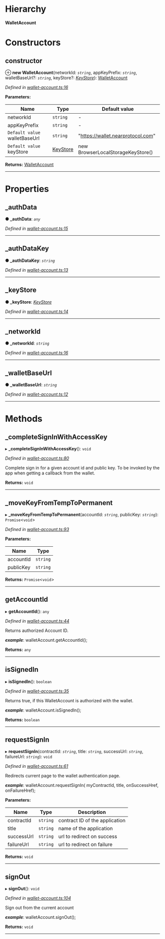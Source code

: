 

# Hierarchy

**WalletAccount**

# Constructors

<a id="constructor"></a>

##  constructor

⊕ **new WalletAccount**(networkId: *`string`*, appKeyPrefix: *`string`*, walletBaseUrl?: *`string`*, keyStore?: *[KeyStore](_key_stores_keystore_.keystore.md)*): [WalletAccount](_wallet_account_.walletaccount.md)

*Defined in [wallet-account.ts:16](https://github.com/nearprotocol/nearlib/blob/9d0b286/src.ts/wallet-account.ts#L16)*

**Parameters:**

| Name | Type | Default value |
| ------ | ------ | ------ |
| networkId | `string` | - |
| appKeyPrefix | `string` | - |
| `Default value` walletBaseUrl | `string` | &quot;https://wallet.nearprotocol.com&quot; |
| `Default value` keyStore | [KeyStore](_key_stores_keystore_.keystore.md) |  new BrowserLocalStorageKeyStore() |

**Returns:** [WalletAccount](_wallet_account_.walletaccount.md)

___

# Properties

<a id="_authdata"></a>

##  _authData

**● _authData**: *`any`*

*Defined in [wallet-account.ts:15](https://github.com/nearprotocol/nearlib/blob/9d0b286/src.ts/wallet-account.ts#L15)*

___
<a id="_authdatakey"></a>

##  _authDataKey

**● _authDataKey**: *`string`*

*Defined in [wallet-account.ts:13](https://github.com/nearprotocol/nearlib/blob/9d0b286/src.ts/wallet-account.ts#L13)*

___
<a id="_keystore"></a>

##  _keyStore

**● _keyStore**: *[KeyStore](_key_stores_keystore_.keystore.md)*

*Defined in [wallet-account.ts:14](https://github.com/nearprotocol/nearlib/blob/9d0b286/src.ts/wallet-account.ts#L14)*

___
<a id="_networkid"></a>

##  _networkId

**● _networkId**: *`string`*

*Defined in [wallet-account.ts:16](https://github.com/nearprotocol/nearlib/blob/9d0b286/src.ts/wallet-account.ts#L16)*

___
<a id="_walletbaseurl"></a>

##  _walletBaseUrl

**● _walletBaseUrl**: *`string`*

*Defined in [wallet-account.ts:12](https://github.com/nearprotocol/nearlib/blob/9d0b286/src.ts/wallet-account.ts#L12)*

___

# Methods

<a id="_completesigninwithaccesskey"></a>

##  _completeSignInWithAccessKey

▸ **_completeSignInWithAccessKey**(): `void`

*Defined in [wallet-account.ts:80](https://github.com/nearprotocol/nearlib/blob/9d0b286/src.ts/wallet-account.ts#L80)*

Complete sign in for a given account id and public key. To be invoked by the app when getting a callback from the wallet.

**Returns:** `void`

___
<a id="_movekeyfromtemptopermanent"></a>

##  _moveKeyFromTempToPermanent

▸ **_moveKeyFromTempToPermanent**(accountId: *`string`*, publicKey: *`string`*): `Promise`<`void`>

*Defined in [wallet-account.ts:93](https://github.com/nearprotocol/nearlib/blob/9d0b286/src.ts/wallet-account.ts#L93)*

**Parameters:**

| Name | Type |
| ------ | ------ |
| accountId | `string` |
| publicKey | `string` |

**Returns:** `Promise`<`void`>

___
<a id="getaccountid"></a>

##  getAccountId

▸ **getAccountId**(): `any`

*Defined in [wallet-account.ts:44](https://github.com/nearprotocol/nearlib/blob/9d0b286/src.ts/wallet-account.ts#L44)*

Returns authorized Account ID.

*__example__*: walletAccount.getAccountId();

**Returns:** `any`

___
<a id="issignedin"></a>

##  isSignedIn

▸ **isSignedIn**(): `boolean`

*Defined in [wallet-account.ts:35](https://github.com/nearprotocol/nearlib/blob/9d0b286/src.ts/wallet-account.ts#L35)*

Returns true, if this WalletAccount is authorized with the wallet.

*__example__*: walletAccount.isSignedIn();

**Returns:** `boolean`

___
<a id="requestsignin"></a>

##  requestSignIn

▸ **requestSignIn**(contractId: *`string`*, title: *`string`*, successUrl: *`string`*, failureUrl: *`string`*): `void`

*Defined in [wallet-account.ts:61](https://github.com/nearprotocol/nearlib/blob/9d0b286/src.ts/wallet-account.ts#L61)*

Redirects current page to the wallet authentication page.

*__example__*: walletAccount.requestSignIn( myContractId, title, onSuccessHref, onFailureHref);

**Parameters:**

| Name | Type | Description |
| ------ | ------ | ------ |
| contractId | `string` |  contract ID of the application |
| title | `string` |  name of the application |
| successUrl | `string` |  url to redirect on success |
| failureUrl | `string` |  url to redirect on failure |

**Returns:** `void`

___
<a id="signout"></a>

##  signOut

▸ **signOut**(): `void`

*Defined in [wallet-account.ts:104](https://github.com/nearprotocol/nearlib/blob/9d0b286/src.ts/wallet-account.ts#L104)*

Sign out from the current account

*__example__*: walletAccount.signOut();

**Returns:** `void`

___

